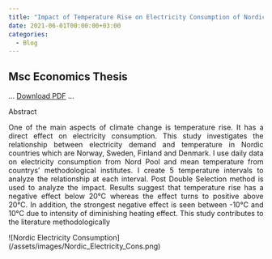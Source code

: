```yaml
---
title: "Impact of Temperature Rise on Electricity Consumption of Nordic Countries"
date: 2021-06-01T00:00:00+03:00
categories:
  - Blog
---
```


## Msc Economics Thesis 

<div style="text-align: justify;">
  
...
[Download PDF](/assets/images/Thesis_Mehmet_Korkut.pdf)
...

Abstract

One of the main aspects of climate change is temperature rise. It has a direct effect on
electricity consumption. This study investigates the relationship between electricity demand
and temperature in Nordic countries which are Norway, Sweden, Finland and Denmark. I use
daily data on electricity consumption from Nord Pool and mean temperature from countrys’
methodological institutes. I create 5 temperature intervals to analyze the relationship at each
interval. Post Double Selection method is used to analyze the impact. Results suggest that
temperature rise has a negative effect below 20°C whereas the effect turns to positive above
20°C. In addition, the strongest negative effect is seen between -10°C and 10°C due to intensity
of diminishing heating effect. This study contributes to the literature methodologically
</div>
![Nordic Electricity Consumption](/assets/images/Nordic_Electricity_Cons.png)

